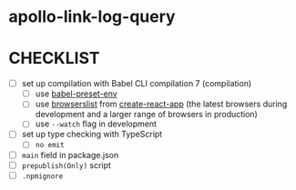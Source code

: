 # apollo-link-log-query

# CHECKLIST
- [ ] set up compilation with Babel CLI compilation 7 (compilation)
    - [ ] use [babel-preset-env](https://babeljs.io/docs/en/babel-preset-env/)
    - [ ] use [browserslist](https://babeljs.io/docs/en/babel-preset-env/#browserslist-integration) from [create-react-app](https://github.com/facebook/create-react-app/blob/96ba7bddc1600d6f5dac9da2418ee69793c22eca/packages/react-scripts/package.json#L82-L94) (the latest browsers during development and a larger range of browsers in production)
    - [ ] use `--watch` flag in development
- [ ] set up type checking with TypeScript
    - [ ] `no emit`
- [ ] `main` field in package.json
- [ ] `prepublish(Only)` script
- [ ] `.npmignore`